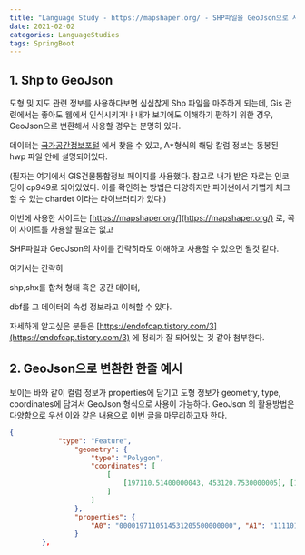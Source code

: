 ```yaml
---
title: "Language Study - https://mapshaper.org/ - SHP파일을 GeoJson으로 사용하고싶다면"
date: 2021-02-02
categories: LanguageStudies
tags: SpringBoot
---
```



## 1. Shp to GeoJson

도형 및 지도 관련 정보를 사용하다보면 심심찮게 Shp 파일을 마주하게 되는데, Gis 관련에서는 좋아도 웹에서 인식시키거나 내가 보기에도 이해하기 편하기 위한 경우,  GeoJson으로 변환해서 사용할 경우는 분명히 있다.

데이터는 [국가공간정보포털](http://openapi.nsdi.go.kr/nsdi/eios/OpenapiList.do?provOrg=NIA&gubun=F) 에서 찾을 수 있고, A*형식의 해당 칼럼 정보는 동봉된 hwp 파일 안에 설명되어있다.

(필자는 여기에서 GIS건물통합정보 페이지를 사용했다. 참고로 내가 받은 자료는 인코딩이 cp949로 되어있었다. 이를 확인하는 방법은 다양하지만 파이썬에서 가볍게 체크할 수 있는 chardet 이라는 라이브러리가 있다.)


이번에 사용한 사이트는 [https://mapshaper.org/](https://mapshaper.org/) 로, 꼭 이 사이트를 사용할 필요는 없고 

SHP파일과 GeoJson의 차이를 간략히라도 이해하고 사용할 수 있으면 될것 같다.

여기서는 간략히

shp,shx를 합쳐 형태 혹은 공간 데이터, 

dbf를 그 데이터의 속성 정보라고 이해할 수 있다.

자세하게 알고싶은 분들은 [https://endofcap.tistory.com/3](https://endofcap.tistory.com/3) 에 정리가 잘 되어있는 것 같아 첨부한다.


## 2. GeoJson으로 변환한 한줄 예시

보이는 바와 같이 컬럼 정보가 properties에 담기고 도형 정보가 geometry, type, coordinates에 담겨서 GeoJson 형식으로 사용이 가능하다. GeoJson 의 활용방법은 다양함으로 우선 이와 같은 내용으로 이번 글을 마무리하고자 한다. 

```json
{
            "type": "Feature",
                "geometry": { 
                    "type": "Polygon", 
                    "coordinates": [
                        [
                            [197110.51400000043, 453120.7530000005], [197110.31400000025, 453120.5529999994], [197110.51400000043, 453120.3530000001], [197110.7139999997, 453120.5529999994], [197110.51400000043, 453120.7530000005]
                        ]
                    ] 
                }, 
                "properties": { 
                    "A0": "0000197110514531205500000000", "A1": "1111011000100760000", "A2": "1111011000", "A3": "서울특별시 종로구 누하동", "A4": "1", "A5": "일반", "A6": "76", "A7": "24944", "A8": "1", "A9": "일반건축물", "A10": "2", "A11":  "일반건축물대방", "A12": "", "A13": "0", "A14": "111102100002", "A15": "11003", "A16": "0", "A17": "00049", "A18": "00009", "A19": "", "A20": "0", "A21": "주건축물", "A22": 0, "A23": 0, "A24": 42.98, "A25": 0, "A26": 0, "A27": "51", "A28": "일반목구조", "A29": "01000", "A30": "단독주택", "A31": 0, "A32": 1, "A33": 0, "A34": "", "A35": "", "A36": 0, "A37": 0, "A38": "2020-09-16T00:00:00.000Z" 
                }
        },
```